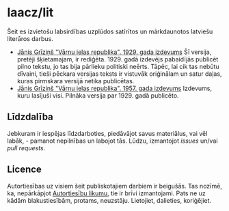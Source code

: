 laacz/lit
=========

Šeit es izvietošu labsirdības uzplūdos satīrītos un mārkdaunotos latviešu literāros darbus.

* [Jānis Grīziņš "Vārnu ielas republika". 1929. gada izdevums](docs/varnu-ielas-republika-1929.md) Šī versija, pretēji šķietamajam, ir rediģēta. 1929. gadā izdevējs pabaidījās publicēt pilno tekstu, jo tas bija pārlieku politiski neērts. Tāpēc, lai cik tas nebūtu dīvaini, tieši pēckara versijas teksts ir vistuvāk oriģinālam un satur daļas, kuras pirmskara versijā netika publicētas.
* [Jānis Grīziņš "Vārnu ielas republika". 1957. gada izdevums](docs/varnu-ielas-republika-1957.md) Izdevums, kuru lasījuši visi. Pilnāka versija par 1929. gadā publicēto.

Līdzdalība
----------

Jebkuram ir iespējas līdzdarboties, piedāvājot savus materiālus, vai vēl labāk, - pamanot nepilnības un labojot tās. Lūdzu, izmantojot *issues* un/vai *pull requests*.

Licence
-------

Autortiesības uz visiem šeit publiskotajiem darbiem ir beigušās. Tas nozīmē, ka, nepārkāpjot [Autortiesību likumu](http://likumi.lv/doc.php?id=5138), tie ir brīvi izmantojami. Pats ne uz kādām blakustiesībām, protams, neuzstāju. Lietojiet, dalieties, koriģējiet.
